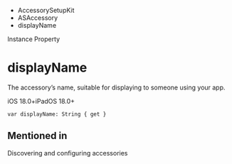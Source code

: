 

- AccessorySetupKit
- ASAccessory
-  displayName 

Instance Property

# displayName

The accessory’s name, suitable for displaying to someone using your app.

iOS 18.0+iPadOS 18.0+

``` source
var displayName: String { get }
```

## Mentioned in 

Discovering and configuring accessories

